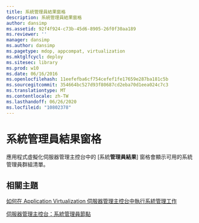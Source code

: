 ```yaml
---
title: 系統管理員結果窗格
description: 系統管理員結果窗格
author: dansimp
ms.assetid: 92f4f924-c73b-45d6-8905-26f0f30aa189
ms.reviewer: ''
manager: dansimp
ms.author: dansimp
ms.pagetype: mdop, appcompat, virtualization
ms.mktglfcycl: deploy
ms.sitesec: library
ms.prod: w10
ms.date: 06/16/2016
ms.openlocfilehash: 11eefefba6cf754cefef1fe17659e287ba181c5b
ms.sourcegitcommit: 354664bc527d93f80687cd2eba70d1eea024c7c3
ms.translationtype: MT
ms.contentlocale: zh-TW
ms.lasthandoff: 06/26/2020
ms.locfileid: "10802378"
---
```

# 系統管理員結果窗格


應用程式虛擬化伺服器管理主控台中的 [系統**管理員結果**] 窗格會顯示可用的系統管理員群組清單。

## 相關主題


[如何在 Application Virtualization 伺服器管理主控台中執行系統管理工作](how-to-perform-administrative-tasks-in-the-application-virtualization-server-management-console.md)

[伺服器管理主控台：系統管理員節點](server-management-console-administrators-node.md)

 

 





